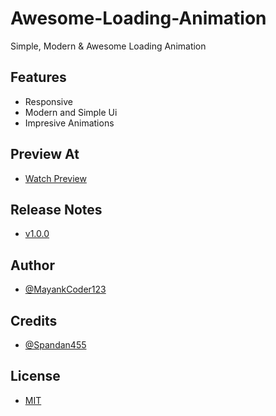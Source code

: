 # Awesome-Loading-Animation

Simple, Modern & Awesome Loading Animation

## Features

- Responsive
- Modern and Simple Ui
- Impresive Animations

## Preview At

- [Watch Preview](https://mayankcoder123.github.io/Awesome-Loading-Animation/)

## Release Notes

- [v1.0.0](https://github.com/MayankCoder123/Awesome-Loading-Animation/releases/tag/v1.0.0)

## Author

- [@MayankCoder123](https://github.com/MayankCoder123/)

## Credits

- [@Spandan455](https://github.com/spandan455/)

## License

- [MIT](https://choosealicense.com/licenses/mit/)
